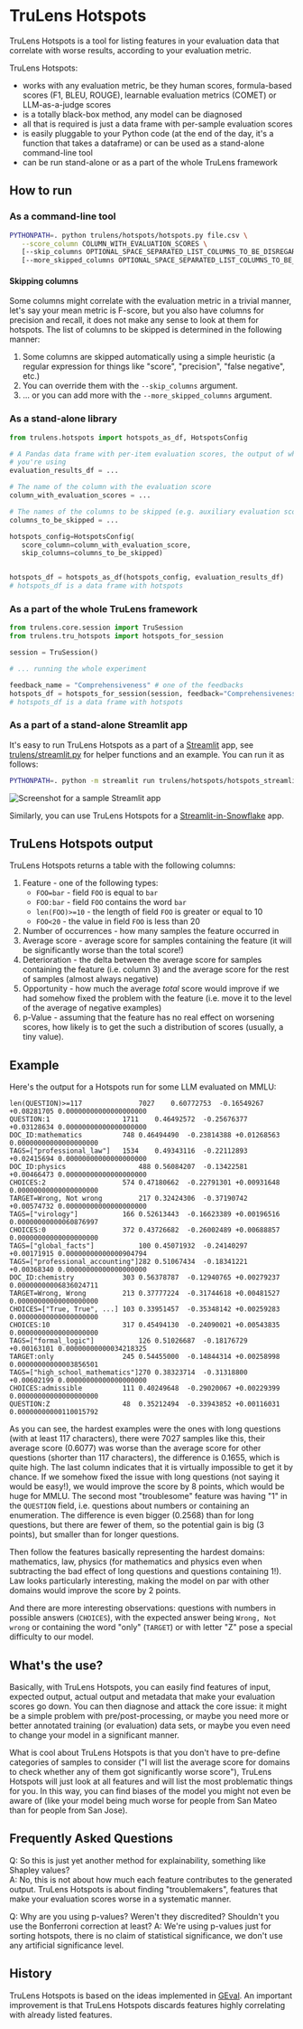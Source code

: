 # TruLens Hotspots

TruLens Hotspots is a tool for listing features in your evaluation data that correlate with worse results, according to your evaluation metric.

TruLens Hotspots:

* works with any evaluation metric, be they human scores, formula-based scores (F1, BLEU, ROUGE), learnable evaluation metrics (COMET) or LLM-as-a-judge scores
* is a totally black-box method, any model can be diagnosed
* all that is required is just a data frame with per-sample evaluation scores
* is easily pluggable to your Python code (at the end of the day, it's a function that takes a dataframe) or can be used as a stand-alone command-line tool
* can be run stand-alone or as a part of the whole TruLens framework

## How to run

### As a command-line tool

```bash
PYTHONPATH=. python trulens/hotspots/hotspots.py file.csv \
   --score_column COLUMN_WITH_EVALUATION_SCORES \
   [--skip_columns OPTIONAL_SPACE_SEPARATED_LIST_COLUMNS_TO_BE_DISREGARDED] \
   [--more_skipped_columns OPTIONAL_SPACE_SEPARATED_LIST_COLUMNS_TO_BE_DISREGARDED]
```

#### Skipping columns

Some columns might correlate with the evaluation metric in a trivial manner, let's say your mean metric is F-score, but you also have columns for precision and recall, it does not make any sense to look at them for hotspots. The list of columns to be skipped is determined in the following manner:

1. Some columns are skipped automatically using a simple heuristic (a regular expression for things like "score", "precision", "false negative", etc.)
2. You can override them with the `--skip_columns` argument.
3. ... or you can add more with the `--more_skipped_columns` argument.

### As a stand-alone library

```python
from trulens.hotspots import hotspots_as_df, HotspotsConfig

# A Pandas data frame with per-item evaluation scores, the output of whatever evaluation process
# you're using
evaluation_results_df = ...

# The name of the column with the evaluation score
column_with_evaluation_scores = ...

# The names of the columns to be skipped (e.g. auxiliary evaluation scores)
columns_to_be_skipped = ...

hotspots_config=HotspotsConfig(
   score_column=column_with_evaluation_score,
   skip_columns=columns_to_be_skipped)


hotspots_df = hotspots_as_df(hotspots_config, evaluation_results_df)
# hotspots_df is a data frame with hotspots
```

### As a part of the whole TruLens framework

```python
from trulens.core.session import TruSession
from trulens.tru_hotspots import hotspots_for_session

session = TruSession()

# ... running the whole experiment

feedback_name = "Comprehensiveness" # one of the feedbacks
hotspots_df = hotspots_for_session(session, feedback="Comprehensiveness")
# hotspots_df is a data frame with hotspots
```

### As a part of a stand-alone Streamlit app

It's easy to run TruLens Hotspots as a part of a [Streamlit](https://streamlit.io/) app, see [trulens/streamlit.py](trulens/streamlit.py) for helper
functions and an example. You can run it as follows:

```bash
PYTHONPATH=. python -m streamlit run trulens/hotspots/hotspots_streamlit.py
```

![Screenshot for a sample Streamlit app](sample_screenshot.png)

Similarly, you can use TruLens Hotspots for a [Streamlit-in-Snowflake](https://www.snowflake.com/en/data-cloud/overview/streamlit-in-snowflake/) app.

## TruLens Hotspots output

TruLens Hotspots returns a table with the following columns:

1. Feature - one of the following types:
   * `FOO=bar` - field `FOO` is equal to `bar`
   * `FOO:bar` - field `FOO` contains the word `bar`
   * `len(FOO)>=10` - the length of field `FOO` is greater or equal to 10
   * `FOO<20` - the value in field `FOO` is less than 20
2. Number of occurrences - how many samples the feature occurred in
3. Average score - average score for samples containing the feature (it will be significantly worse than the total score!)
4. Deterioration - the delta between the average score for samples containing the feature (i.e. column 3) and the average score for the rest of samples (almost always negative)
5. Opportunity - how much the average _total_ score would improve if we had somehow fixed the problem with the feature (i.e. move it to the level of the average of negative examples)
6. p-Value - assuming that the feature has no real effect on worsening scores, how likely is to get the such a distribution of scores (usually, a tiny value).

## Example

Here's the output for a Hotspots run for some LLM evaluated on MMLU:

```
len(QUESTION)>=117              7027	0.60772753	-0.16549267	+0.08281705	0.00000000000000000000
QUESTION:1	                1711	0.46492572	-0.25676377	+0.03128634	0.00000000000000000000
DOC_ID:mathematics	        748	0.46494490	-0.23814388	+0.01268563	0.00000000000000000000
TAGS=["professional_law"]	1534	0.49343116	-0.22112893	+0.02415694	0.00000000000000000000
DOC_ID:physics	                488	0.56084207	-0.13422581	+0.00466473	0.00000000000000000000
CHOICES:2	                574	0.47180662	-0.22791301	+0.00931648	0.00000000000000000000
TARGET=Wrong, Not wrong	        217	0.32424306	-0.37190742	+0.00574732	0.00000000000000000000
TAGS=["virology"]	        166	0.52613443	-0.16623389	+0.00196516	0.00000000000060876997
CHOICES:0	                372	0.43726682	-0.26002489	+0.00688857	0.00000000000000000000
TAGS=["global_facts"]	        100	0.45071932	-0.24140297	+0.00171915	0.00000000000000904794
TAGS=["professional_accounting"]282	0.51067434	-0.18341221	+0.00368340	0.00000000000000000000
DOC_ID:chemistry	        303	0.56378787	-0.12940765	+0.00279237	0.00000000006836024711
TARGET=Wrong, Wrong	        213	0.37777224	-0.31744618	+0.00481527	0.00000000000000000000
CHOICES=["True, True", ...]	103	0.33951457	-0.35348142	+0.00259283	0.00000000000000000000
CHOICES:10	                317	0.45494130	-0.24090021	+0.00543835	0.00000000000000000000
TAGS=["formal_logic"]	        126	0.51026687	-0.18176729	+0.00163101	0.00000000000034218325
TARGET:only	                245	0.54455000	-0.14844314	+0.00258998	0.00000000000003856501
TAGS=["high_school_mathematics"]270	0.38323714	-0.31318800	+0.00602199	0.00000000000000000000
CHOICES:admissible	        111	0.40249648	-0.29020067	+0.00229399	0.00000000000000000000
QUESTION:Z	                48	0.35212494	-0.33943852	+0.00116031	0.00000000000110015792
```

As you can see, the hardest examples were the ones with long questions (with at least 117 characters), there were 7027 samples like this, their average score (0.6077) was worse than the average score for other questions (shorter than 117 characters), the difference is 0.1655, which is quite high. The last column indicates that it is virtually impossible to get it by chance. If we somehow fixed the issue with long questions (not saying it would be easy!), we would improve the score by 8 points, which would be huge for MMLU. The second most "troublesome" feature was having "1" in the `QUESTION` field, i.e. questions about numbers or containing an enumeration. The difference is even bigger (0.2568) than for long questions, but there are fewer of them, so the potential gain is big (3 points), but smaller than for longer questions.

Then follow the features basically representing the hardest domains: mathematics, law, physics (for mathematics and physics even when subtracting the bad effect of long questions and questions containing 1!). Law looks particularly interesting, making the model on par with other domains would improve the score by 2 points.

And there are more interesting observations: questions with numbers in possible answers (`CHOICES`), with the expected answer being `Wrong, Not wrong` or containing the word "only" (`TARGET`) or with letter "Z" pose a special difficulty to our model.

## What's the use?

Basically, with TruLens Hotspots, you can easily find features of input, expected output, actual output and metadata that make your evaluation scores go down. You can then diagnose and attack the core issue: it might be a simple problem with pre/post-processing, or maybe you need more or better annotated training (or evaluation) data sets, or maybe you even need to change your model in a significant manner.

What is cool about TruLens Hotspots is that you don't have to pre-define categories of samples to consider ("I will list the average score for domains to check whether any of them got significantly worse score"), TruLens Hotspots will just look at all features and will list the most problematic things for you. In this way, you can find biases of the model you might not even be aware of (like your model being much worse for people from San Mateo than for people from San Jose).


## Frequently Asked Questions

Q: So this is just yet another method for explainability, something like Shapley values?
<br>A: No, this is not about how much each feature contributes to the generated output. TruLens Hotspots is about finding "troublemakers", features that make your evaluation scores worse in a systematic manner.

Q: Why are you using p-values? Weren't they discredited? Shouldn't you use the Bonferroni correction at least?
A: We're using p-values just for sorting hotspots, there is no claim of statistical significance, we don't use any artificial significance level.

## History

TruLens Hotspots is based on the ideas implemented in [GEval](https://aclanthology.org/W19-4826/). An important improvement is that TruLens Hotspots discards features highly correlating with already listed features.
